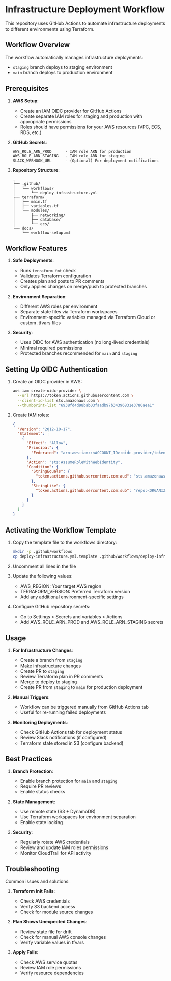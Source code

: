 # Infrastructure Deployment Workflow

This repository uses GitHub Actions to automate infrastructure deployments to different environments using Terraform.

## Workflow Overview

The workflow automatically manages infrastructure deployments:
- `staging` branch deploys to staging environment
- `main` branch deploys to production environment

## Prerequisites

1. **AWS Setup**:
   - Create an IAM OIDC provider for GitHub Actions
   - Create separate IAM roles for staging and production with appropriate permissions
   - Roles should have permissions for your AWS resources (VPC, ECS, RDS, etc.)

2. **GitHub Secrets**:
   ```
   AWS_ROLE_ARN_PROD      - IAM role ARN for production
   AWS_ROLE_ARN_STAGING   - IAM role ARN for staging
   SLACK_WEBHOOK_URL      - (Optional) For deployment notifications
   ```

3. **Repository Structure**:
   ```
   .
   ├── .github/
   │   └── workflows/
   │       └── deploy-infrastructure.yml
   ├── terraform/
   │   ├── main.tf
   │   ├── variables.tf
   │   └── modules/
   │       ├── networking/
   │       ├── database/
   │       └── ecs/
   └── docs/
       └── workflow-setup.md
   ```

## Workflow Features

1. **Safe Deployments**:
   - Runs `terraform fmt` check
   - Validates Terraform configuration
   - Creates plan and posts to PR comments
   - Only applies changes on merge/push to protected branches

2. **Environment Separation**:
   - Different AWS roles per environment
   - Separate state files via Terraform workspaces
   - Environment-specific variables managed via Terraform Cloud or custom .tfvars files

3. **Security**:
   - Uses OIDC for AWS authentication (no long-lived credentials)
   - Minimal required permissions
   - Protected branches recommended for `main` and `staging`

## Setting Up OIDC Authentication

1. Create an OIDC provider in AWS:
   ```bash
   aws iam create-oidc-provider \
     --url https://token.actions.githubusercontent.com \
     --client-id-list sts.amazonaws.com \
     --thumbprint-list "6938fd4d98bab03faadb97b34396831e3780aea1"
   ```

2. Create IAM roles:
   ```json
   {
     "Version": "2012-10-17",
     "Statement": [
       {
         "Effect": "Allow",
         "Principal": {
           "Federated": "arn:aws:iam::<ACCOUNT_ID>:oidc-provider/token.actions.githubusercontent.com"
         },
         "Action": "sts:AssumeRoleWithWebIdentity",
         "Condition": {
           "StringEquals": {
             "token.actions.githubusercontent.com:aud": "sts.amazonaws.com"
           },
           "StringLike": {
             "token.actions.githubusercontent.com:sub": "repo:<ORGANIZATION>/*"
           }
         }
       }
     ]
   }
   ```

## Activating the Workflow Template

1. Copy the template file to the workflows directory:
   ```bash
   mkdir -p .github/workflows
   cp deploy-infrastructure.yml.template .github/workflows/deploy-infrastructure.yml
   ```

2. Uncomment all lines in the file

3. Update the following values:
   - AWS_REGION: Your target AWS region
   - TERRAFORM_VERSION: Preferred Terraform version
   - Add any additional environment-specific settings

4. Configure GitHub repository secrets:
   - Go to Settings > Secrets and variables > Actions
   - Add AWS_ROLE_ARN_PROD and AWS_ROLE_ARN_STAGING secrets

## Usage

1. **For Infrastructure Changes**:
   - Create a branch from `staging`
   - Make infrastructure changes
   - Create PR to `staging`
   - Review Terraform plan in PR comments
   - Merge to deploy to staging
   - Create PR from `staging` to `main` for production deployment

2. **Manual Triggers**:
   - Workflow can be triggered manually from GitHub Actions tab
   - Useful for re-running failed deployments

3. **Monitoring Deployments**:
   - Check GitHub Actions tab for deployment status
   - Review Slack notifications (if configured)
   - Terraform state stored in S3 (configure backend)

## Best Practices

1. **Branch Protection**:
   - Enable branch protection for `main` and `staging`
   - Require PR reviews
   - Enable status checks

2. **State Management**:
   - Use remote state (S3 + DynamoDB)
   - Use Terraform workspaces for environment separation
   - Enable state locking

3. **Security**:
   - Regularly rotate AWS credentials
   - Review and update IAM roles permissions
   - Monitor CloudTrail for API activity

## Troubleshooting

Common issues and solutions:

1. **Terraform Init Fails**:
   - Check AWS credentials
   - Verify S3 backend access
   - Check for module source changes

2. **Plan Shows Unexpected Changes**:
   - Review state file for drift
   - Check for manual AWS console changes
   - Verify variable values in tfvars

3. **Apply Fails**:
   - Check AWS service quotas
   - Review IAM role permissions
   - Verify resource dependencies